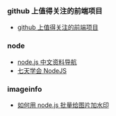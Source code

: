 ### github 上值得关注的前端项目

-   [github 上值得关注的前端项目](https://segmentfault.com/a/1190000002804472)

### node

-   [node.js 中文资料导航](https://github.com/youyudehexie/node123)
-   [七天学会 NodeJS](http://nqdeng.github.io/7-days-nodejs/#1.1)

### imageinfo

-   [如何用 node.js 批量给图片加水印](https://www.cnblogs.com/yuanbo88/p/6065724.html)
